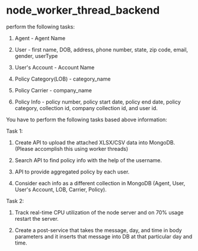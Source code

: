 # node_worker_thread_backend
perform the following tasks:

1) Agent - Agent Name

2) User - first name, DOB, address, phone number, state, zip code, email, gender, userType

3) User's Account - Account Name

4) Policy Category(LOB) - category_name

5) Policy Carrier - company_name

6) Policy Info -  policy number, policy start date, policy end date, policy category, collection id, company collection id, and user id.

 

You have to perform the following tasks based above information:

 

Task 1:

1) Create API to upload the attached XLSX/CSV data into MongoDB. (Please accomplish this using worker threads)

2) Search API to find policy info with the help of the username.

3) API to provide aggregated policy by each user.

4) Consider each info as a different collection in MongoDB (Agent, User, User's Account, LOB, Carrier, Policy).

 

Task 2:

1) Track real-time CPU utilization of the node server and on 70% usage restart the server.

2) Create a post-service that takes the message, day, and time in body parameters and it inserts that message into DB at that particular day and time.